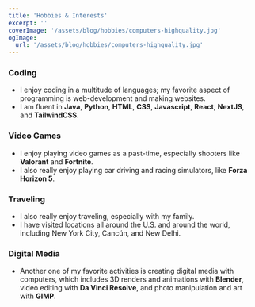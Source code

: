 ```yaml
---
title: 'Hobbies & Interests'
excerpt: ''
coverImage: '/assets/blog/hobbies/computers-highquality.jpg'
ogImage:
  url: '/assets/blog/hobbies/computers-highquality.jpg'
---
```



### **Coding**
- I enjoy coding in a multitude of languages; my favorite aspect of programming is web-development and making websites.
- I am fluent in **Java**, **Python**, **HTML**, **CSS**, **Javascript**, **React**, **NextJS**, and **TailwindCSS**.

### **Video Games**
- I enjoy playing video games as a past-time, especially shooters like **Valorant** and **Fortnite**.
- I also really enjoy playing car driving and racing simulators, like **Forza Horizon 5**.

### **Traveling**
- I also really enjoy traveling, especially with my family.
- I have visited locations all around the U.S. and around the world, including New York City, Cancún, and New Delhi. 

### **Digital Media**
- Another one of my favorite activities is creating digital media with computers, which includes 3D renders and animations with **Blender**, video editing with **Da Vinci Resolve**, and photo manipulation and art with **GIMP**.
<!-- - Please check out my work [here](https://www.example.com).--->